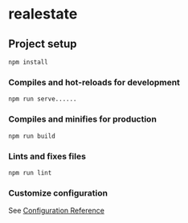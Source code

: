 # realestate

## Project setup
```
npm install
```

### Compiles and hot-reloads for development
```
npm run serve......
```

### Compiles and minifies for production
```
npm run build
```

### Lints and fixes files
```
npm run lint
```

### Customize configuration
See [Configuration Reference](https://cli.vuejs.org/config/)
